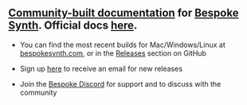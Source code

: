 ## [Community-built documentation](https://bespokesynth.github.io/BespokeSynthDocs/) for [Bespoke Synth](https://www.bespokesynth.com/). Official docs [here](https://www.bespokesynth.com/docs/).

- You can find the most recent builds for Mac/Windows/Linux at [bespokesynth.com](https://www.bespokesynth.com/), or in the [Releases](https://github.com/BespokeSynth/BespokeSynth/releases) section on GitHub

- Sign up [here](http://bespokesynth.substack.com/) to receive an email for new releases

- Join the [Bespoke Discord](https://discord.gg/YdTMkvvpZZ) for support and to discuss with the community